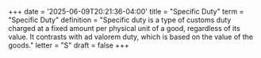 +++
date = '2025-06-09T20:21:36-04:00'
title = "Specific Duty"
term = "Specific Duty"
definition = "Specific duty is a type of customs duty charged at a fixed amount per physical unit of a good, regardless of its value. It contrasts with ad valorem duty, which is based on the value of the goods."
letter = "S"
draft = false
+++


